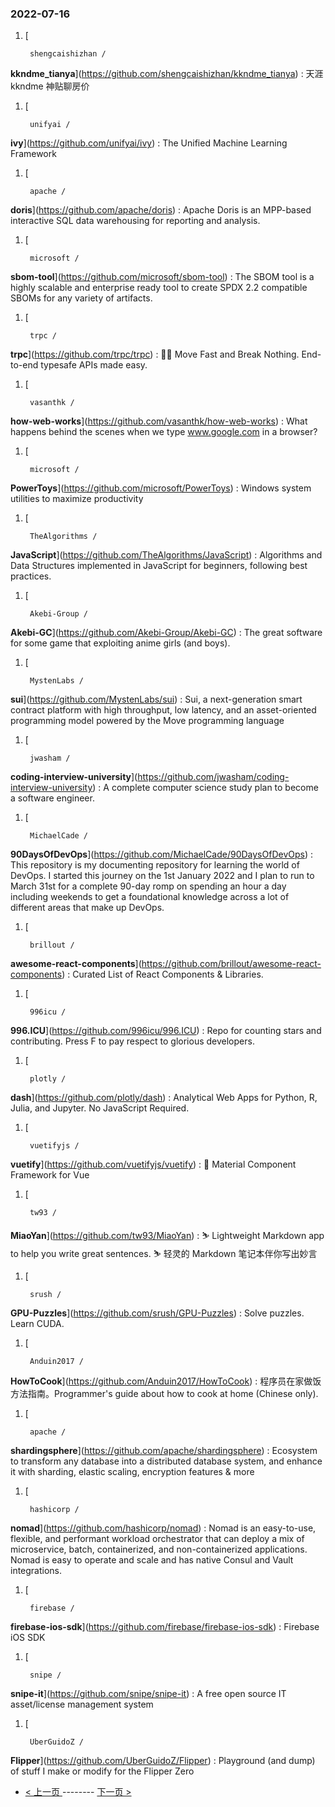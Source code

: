 ### 2022-07-16 
1. [
    

        shengcaishizhan /
**kkndme_tianya**](https://github.com/shengcaishizhan/kkndme_tianya) : 天涯 kkndme 神贴聊房价
1. [
    

        unifyai /
**ivy**](https://github.com/unifyai/ivy) : The Unified Machine Learning Framework
1. [
    

        apache /
**doris**](https://github.com/apache/doris) : Apache Doris is an MPP-based interactive SQL data warehousing for reporting and analysis.
1. [
    

        microsoft /
**sbom-tool**](https://github.com/microsoft/sbom-tool) : The SBOM tool is a highly scalable and enterprise ready tool to create SPDX 2.2 compatible SBOMs for any variety of artifacts.
1. [
    

        trpc /
**trpc**](https://github.com/trpc/trpc) : 🧙‍♀️ Move Fast and Break Nothing. End-to-end typesafe APIs made easy.
1. [
    

        vasanthk /
**how-web-works**](https://github.com/vasanthk/how-web-works) : What happens behind the scenes when we type www.google.com in a browser?
1. [
    

        microsoft /
**PowerToys**](https://github.com/microsoft/PowerToys) : Windows system utilities to maximize productivity
1. [
    

        TheAlgorithms /
**JavaScript**](https://github.com/TheAlgorithms/JavaScript) : Algorithms and Data Structures implemented in JavaScript for beginners, following best practices.
1. [
    

        Akebi-Group /
**Akebi-GC**](https://github.com/Akebi-Group/Akebi-GC) : The great software for some game that exploiting anime girls (and boys).
1. [
    

        MystenLabs /
**sui**](https://github.com/MystenLabs/sui) : Sui, a next-generation smart contract platform with high throughput, low latency, and an asset-oriented programming model powered by the Move programming language
1. [
    

        jwasham /
**coding-interview-university**](https://github.com/jwasham/coding-interview-university) : A complete computer science study plan to become a software engineer.
1. [
    

        MichaelCade /
**90DaysOfDevOps**](https://github.com/MichaelCade/90DaysOfDevOps) : This repository is my documenting repository for learning the world of DevOps. I started this journey on the 1st January 2022 and I plan to run to March 31st for a complete 90-day romp on spending an hour a day including weekends to get a foundational knowledge across a lot of different areas that make up DevOps.
1. [
    

        brillout /
**awesome-react-components**](https://github.com/brillout/awesome-react-components) : Curated List of React Components & Libraries.
1. [
    

        996icu /
**996.ICU**](https://github.com/996icu/996.ICU) : Repo for counting stars and contributing. Press F to pay respect to glorious developers.
1. [
    

        plotly /
**dash**](https://github.com/plotly/dash) : Analytical Web Apps for Python, R, Julia, and Jupyter. No JavaScript Required.
1. [
    

        vuetifyjs /
**vuetify**](https://github.com/vuetifyjs/vuetify) : 🐉 Material Component Framework for Vue
1. [
    

        tw93 /
**MiaoYan**](https://github.com/tw93/MiaoYan) : ⛷ Lightweight Markdown app to help you write great sentences. ⛷ 轻灵的 Markdown 笔记本伴你写出妙言
1. [
    

        srush /
**GPU-Puzzles**](https://github.com/srush/GPU-Puzzles) : Solve puzzles. Learn CUDA.
1. [
    

        Anduin2017 /
**HowToCook**](https://github.com/Anduin2017/HowToCook) : 程序员在家做饭方法指南。Programmer's guide about how to cook at home (Chinese only).
1. [
    

        apache /
**shardingsphere**](https://github.com/apache/shardingsphere) : Ecosystem to transform any database into a distributed database system, and enhance it with sharding, elastic scaling, encryption features & more
1. [
    

        hashicorp /
**nomad**](https://github.com/hashicorp/nomad) : Nomad is an easy-to-use, flexible, and performant workload orchestrator that can deploy a mix of microservice, batch, containerized, and non-containerized applications. Nomad is easy to operate and scale and has native Consul and Vault integrations.
1. [
    

        firebase /
**firebase-ios-sdk**](https://github.com/firebase/firebase-ios-sdk) : Firebase iOS SDK
1. [
    

        snipe /
**snipe-it**](https://github.com/snipe/snipe-it) : A free open source IT asset/license management system
1. [
    

        UberGuidoZ /
**Flipper**](https://github.com/UberGuidoZ/Flipper) : Playground (and dump) of stuff I make or modify for the Flipper Zero 

- [ < 上一页 ](https://github.com/able8/github-trending-daily-record/blob/master/2022-07-15.md) -------- [ 下一页 > ](https://github.com/able8/github-trending-daily-record/blob/master/2022-07-17.md)